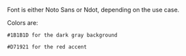 Font is either Noto Sans or Ndot, depending on the use case.

Colors are:

    #1B1B1D for the dark gray background

    #D71921 for the red accent
